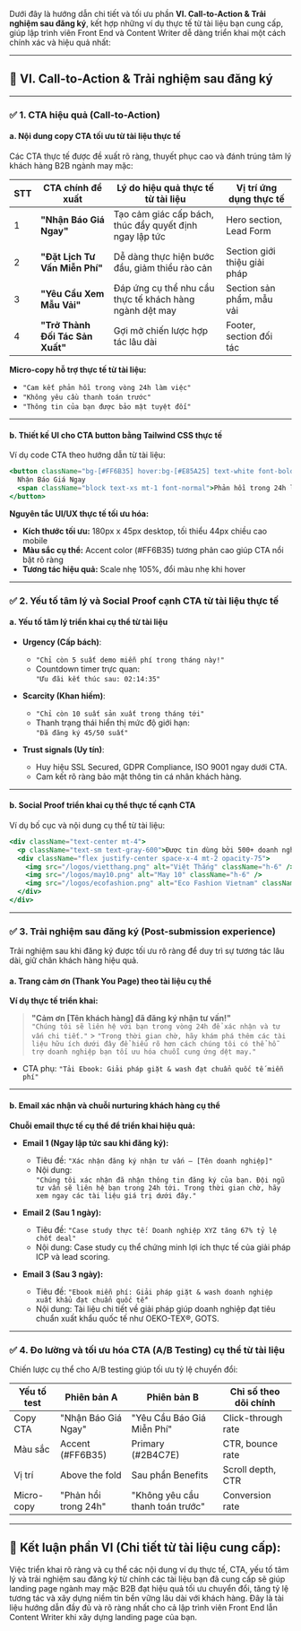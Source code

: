 Dưới đây là hướng dẫn chi tiết và tối ưu phần **VI. Call-to-Action & Trải nghiệm sau đăng ký**, kết hợp những ví dụ thực tế từ tài liệu bạn cung cấp, giúp lập trình viên Front End và Content Writer dễ dàng triển khai một cách chính xác và hiệu quả nhất:

---

## 🎯 **VI. Call-to-Action & Trải nghiệm sau đăng ký**

---

### ✅ **1. CTA hiệu quả (Call-to-Action)**

#### **a. Nội dung copy CTA tối ưu từ tài liệu thực tế**

Các CTA thực tế được đề xuất rõ ràng, thuyết phục cao và đánh trúng tâm lý khách hàng B2B ngành may mặc:

| STT | CTA chính đề xuất                | Lý do hiệu quả thực tế từ tài liệu                      | Vị trí ứng dụng thực tế      |
| --- | -------------------------------- | ------------------------------------------------------- | ---------------------------- |
| 1   | **"Nhận Báo Giá Ngay"**          | Tạo cảm giác cấp bách, thúc đẩy quyết định ngay lập tức | Hero section, Lead Form      |
| 2   | **"Đặt Lịch Tư Vấn Miễn Phí"**   | Dễ dàng thực hiện bước đầu, giảm thiểu rào cản          | Section giới thiệu giải pháp |
| 3   | **"Yêu Cầu Xem Mẫu Vải"**        | Đáp ứng cụ thể nhu cầu thực tế khách hàng ngành dệt may | Section sản phẩm, mẫu vải    |
| 4   | **"Trở Thành Đối Tác Sản Xuất"** | Gợi mở chiến lược hợp tác lâu dài                       | Footer, section đối tác      |

**Micro-copy hỗ trợ thực tế từ tài liệu:**

- `"Cam kết phản hồi trong vòng 24h làm việc"`
- `"Không yêu cầu thanh toán trước"`
- `"Thông tin của bạn được bảo mật tuyệt đối"`

---

#### **b. Thiết kế UI cho CTA button bằng Tailwind CSS thực tế**

Ví dụ code CTA theo hướng dẫn từ tài liệu:

```jsx
<button className="bg-[#FF6B35] hover:bg-[#E85A25] text-white font-bold px-6 py-3 rounded-lg shadow-lg transition duration-300 transform hover:scale-105 focus:ring-2 focus:ring-[#FF6B35] focus:ring-opacity-50">
  Nhận Báo Giá Ngay
  <span className="block text-xs mt-1 font-normal">Phản hồi trong 24h làm việc</span>
</button>
```

**Nguyên tắc UI/UX thực tế tối ưu hóa:**

- **Kích thước tối ưu:** 180px x 45px desktop, tối thiểu 44px chiều cao mobile
- **Màu sắc cụ thể:** Accent color (#FF6B35) tương phản cao giúp CTA nổi bật rõ ràng
- **Tương tác hiệu quả:** Scale nhẹ 105%, đổi màu nhẹ khi hover

---

### ✅ **2. Yếu tố tâm lý và Social Proof cạnh CTA từ tài liệu thực tế**

#### **a. Yếu tố tâm lý triển khai cụ thể từ tài liệu**

- **Urgency (Cấp bách)**:

  - `"Chỉ còn 5 suất demo miễn phí trong tháng này!"`
  - Countdown timer trực quan:  
    `"Ưu đãi kết thúc sau: 02:14:35"`

- **Scarcity (Khan hiếm)**:

  - `"Chỉ còn 10 suất sản xuất trong tháng tới"`
  - Thanh trạng thái hiển thị mức độ giới hạn:  
    `"Đã đăng ký 45/50 suất"`

- **Trust signals (Uy tín)**:
  - Huy hiệu SSL Secured, GDPR Compliance, ISO 9001 ngay dưới CTA.
  - Cam kết rõ ràng bảo mật thông tin cá nhân khách hàng.

---

#### **b. Social Proof triển khai cụ thể thực tế cạnh CTA**

Ví dụ bố cục và nội dung cụ thể từ tài liệu:

```jsx
<div className="text-center mt-4">
  <p className="text-sm text-gray-600">Được tin dùng bởi 500+ doanh nghiệp hàng đầu Việt Nam</p>
  <div className="flex justify-center space-x-4 mt-2 opacity-75">
    <img src="/logos/vietthang.png" alt="Việt Thắng" className="h-6" />
    <img src="/logos/may10.png" alt="May 10" className="h-6" />
    <img src="/logos/ecofashion.png" alt="Eco Fashion Vietnam" className="h-6" />
  </div>
</div>
```

---

### ✅ **3. Trải nghiệm sau đăng ký (Post-submission experience)**

Trải nghiệm sau khi đăng ký được tối ưu rõ ràng để duy trì sự tương tác lâu dài, giữ chân khách hàng hiệu quả.

#### **a. Trang cảm ơn (Thank You Page) theo tài liệu cụ thể**

**Ví dụ thực tế triển khai:**

> **"Cảm ơn [Tên khách hàng] đã đăng ký nhận tư vấn!"**  
> `"Chúng tôi sẽ liên hệ với bạn trong vòng 24h để xác nhận và tư vấn chi tiết."` > `"Trong thời gian chờ, hãy khám phá thêm các tài liệu hữu ích dưới đây để hiểu rõ hơn cách chúng tôi có thể hỗ trợ doanh nghiệp bạn tối ưu hóa chuỗi cung ứng dệt may."`

- CTA phụ: `"Tải Ebook: Giải pháp giặt & wash đạt chuẩn quốc tế miễn phí"`

---

#### **b. Email xác nhận và chuỗi nurturing khách hàng cụ thể**

**Chuỗi email thực tế cụ thể để triển khai hiệu quả:**

- **Email 1 (Ngay lập tức sau khi đăng ký):**

  - Tiêu đề: `"Xác nhận đăng ký nhận tư vấn – [Tên doanh nghiệp]"`
  - Nội dung:  
    `"Chúng tôi xác nhận đã nhận thông tin đăng ký của bạn. Đội ngũ tư vấn sẽ liên hệ bạn trong 24h tới. Trong thời gian chờ, hãy xem ngay các tài liệu giá trị dưới đây."`

- **Email 2 (Sau 1 ngày):**

  - Tiêu đề: `"Case study thực tế: Doanh nghiệp XYZ tăng 67% tỷ lệ chốt deal"`
  - Nội dung: Case study cụ thể chứng minh lợi ích thực tế của giải pháp ICP và lead scoring.

- **Email 3 (Sau 3 ngày):**
  - Tiêu đề: `"Ebook miễn phí: Giải pháp giặt & wash doanh nghiệp xuất khẩu đạt chuẩn quốc tế"`
  - Nội dung: Tài liệu chi tiết về giải pháp giúp doanh nghiệp đạt tiêu chuẩn xuất khẩu quốc tế như OEKO-TEX®, GOTS.

---

### ✅ **4. Đo lường và tối ưu hóa CTA (A/B Testing) cụ thể từ tài liệu**

Chiến lược cụ thể cho A/B testing giúp tối ưu tỷ lệ chuyển đổi:

| Yếu tố test | Phiên bản A          | Phiên bản B                      | Chỉ số theo dõi chính |
| ----------- | -------------------- | -------------------------------- | --------------------- |
| Copy CTA    | "Nhận Báo Giá Ngay"  | "Yêu Cầu Báo Giá Miễn Phí"       | Click-through rate    |
| Màu sắc     | Accent (#FF6B35)     | Primary (#2B4C7E)                | CTR, bounce rate      |
| Vị trí      | Above the fold       | Sau phần Benefits                | Scroll depth, CTR     |
| Micro-copy  | "Phản hồi trong 24h" | "Không yêu cầu thanh toán trước" | Conversion rate       |

---

## 📌 **Kết luận phần VI (Chi tiết từ tài liệu cung cấp):**

Việc triển khai rõ ràng và cụ thể các nội dung ví dụ thực tế, CTA, yếu tố tâm lý và trải nghiệm sau đăng ký từ chính các tài liệu bạn đã cung cấp sẽ giúp landing page ngành may mặc B2B đạt hiệu quả tối ưu chuyển đổi, tăng tỷ lệ tương tác và xây dựng niềm tin bền vững lâu dài với khách hàng. Đây là tài liệu hướng dẫn đầy đủ và rõ ràng nhất cho cả lập trình viên Front End lẫn Content Writer khi xây dựng landing page của bạn.
